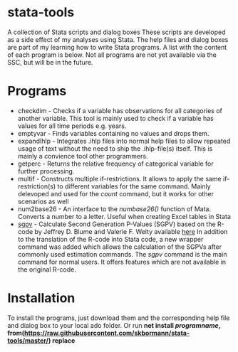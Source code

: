 # stata-tools
A collection of Stata scripts and dialog boxes
These scripts are developed as a side effect of my analyses using Stata. The help files and dialog boxes are part of my learning how to write Stata programs.
A list with the content of each program is below.
Not all programs are not yet available via the SSC, but will be in the future.

# Programs
* checkdim - Checks if a variable has observations for all categories of another variable. This tool is mainly used to check if a variable has values for all time periods e.g. years.
* emptyvar - Finds variables containing no values and drops them.
* expandIhlp - Integrates .ihlp files into normal help files to allow repeated usage of text without the need to ship the .ihlp-file(s) itself. This is mainly a convience tool other programmers.
* getperc - Returns the relative frequency of categorical variable for further processing. 
* multif - Constructs multiple if-restrictions. It allows to apply the same if-restriction(s) to different variables for the same command.
   Mainly delevoped and used for the *count* command, but it works for other scenarios as well 
* num2base26 - An interface to the *numbase26()* function of Mata. Converts a number to a letter. 
  Useful when creating Excel tables in Stata
* [sgpv](https://github.com/skbormann/stata-tools/tree/master/sgpv) -  Calculate Second Generation P-Values (SGPV) based on the R-code by  Jeffrey D. Blume and Valerie F. Welty available [here](https://github.com/weltybiostat/sgpv) 
In addition to the translation of the R-code into Stata code, a new wrapper command was added which allows the calculation of the SGPVs after commonly used estimation commands. 
The *sgpv* command is the main command for normal users. It offers features which are not available in the original R-code.  
  
# Installation
  To install the programs, just download them and the corresponding help file and dialog box to your local ado folder.
  Or run __net install *programname*, from(https://raw.githubusercontent.com/skbormann/stata-tools/master/) replace__

